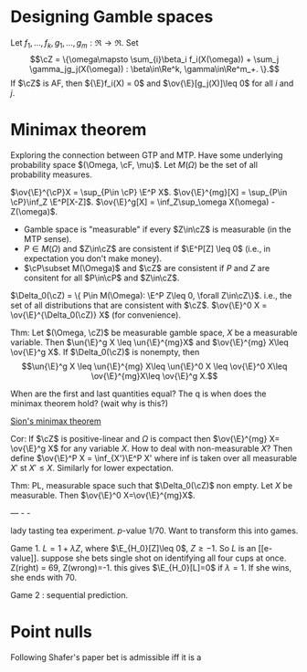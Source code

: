 
# Designing Gamble spaces 

Let $f_1, \dots, f_k, g_1,\dots,g_m:\Re\to\Re$. Set 
$$\cZ = \{\omega\mapsto \sum_{i}\beta_i f_i(X(\omega)) + \sum_j \gamma_jg_j(X(\omega)) : \beta\in\Re^k, \gamma\in\Re^m_+. \}.$$
If $\cZ$ is AF, then ${\E}f_i(X) = 0$ and $\ov{\E}[g_j(X)]\leq 0$ for all $i$ and $j$. 

# Minimax theorem 

Exploring the connection between GTP and MTP. Have some underlying probability space $(\Omega, \cF, \mu)$. Let $M(\Omega)$ be the set of all probability measures. 

$\ov{\E}^{\cP}X = \sup_{P\in \cP} \E^P X$. 
$\ov{\E}^{mg}[X] = \sup_{P\in \cP}\inf_Z \E^P[X-Z]$. 
$\ov{\E}^g[X] = \inf_Z\sup_\omega X(\omega) - Z(\omega)$. 

- Gamble space is "measurable" if every $Z\in\cZ$ is measurable (in the MTP sense).   
- $P\in M(\Omega)$ and $Z\in\cZ$ are consistent if $\E^P[Z] \leq 0$ (i.e., in expectation you don't make money). 
- $\cP\subset M(\Omega)$ and $\cZ$ are consistent if $P$ and $Z$ are consitent for all $P\in\cP$ and $Z\in\cZ$. 

$\Delta_0(\cZ) = \{ P\in M(\Omega): \E^P Z\leq 0, \forall Z\in\cZ\}$. i.e., the set of all distributions that are consistent with $\cZ$. 
$\ov{\E}^0 X = \ov{\E}^{\Delta_0(\cZ)} X$ (for convenience). 

Thm: Let $(\Omega, \cZ)$ be measurable gamble space, $X$ be a measurable variable. Then 
$\un{\E}^g X \leq \un{\E}^{mg}X$ and $\ov{\E}^{mg} X\leq \ov{\E}^g X$. 
If $\Delta_0(\cZ)$ is nonempty, then 
$$\un{\E}^g X \leq \un{\E}^{mg} X\leq \un{\E}^0 X \leq \ov{\E}^0 X\leq \ov{\E}^{mg}X\leq \ov{\E}^g X.$$

When are the first and last quantities equal? The q is when does the minimax theorem hold? (wait why is this?) 

[Sion's minimax theorem](https://en.wikipedia.org/wiki/Sion%27s_minimax_theorem)

Cor: If $\cZ$ is positive-linear and $\Omega$ is compact then $\ov{\E}^{mg} X= \ov{\E}^g X$ for any variable $X$. 
How to deal with non-measurable $X$? Then define $\ov{\E}^P X = \inf_{X'}\E^P X' where inf is taken over all measurable $X'$ st $X'\leq X$. Similarly for lower expectation. 

Thm: PL, measurable space such that $\Delta_0(\cZ)$ non empty. Let $X$ be measurable. Then $\ov{\E}^0 X=\ov{\E}^{mg}X$.  


— - -

lady tasting tea experiment. $p$-value 1/70. Want to transform this into games. 

Game 1. $L = 1 + \lambda Z$, where $\E_{H_0}[Z]\leq 0$, $Z\geq -1$. So $L$ is an [[e-value]]. 
suppose she bets single shot on identifying all four cups at once. Z(right) = 69, Z(wrong)=-1. this gives $\E_{H_0}[L]=0$ if $\lambda=1$. If she wins, she ends with 70. 

Game 2 : sequential prediction. 


# Point nulls 
Following Shafer's paper 
bet is admissible iff it is a 




